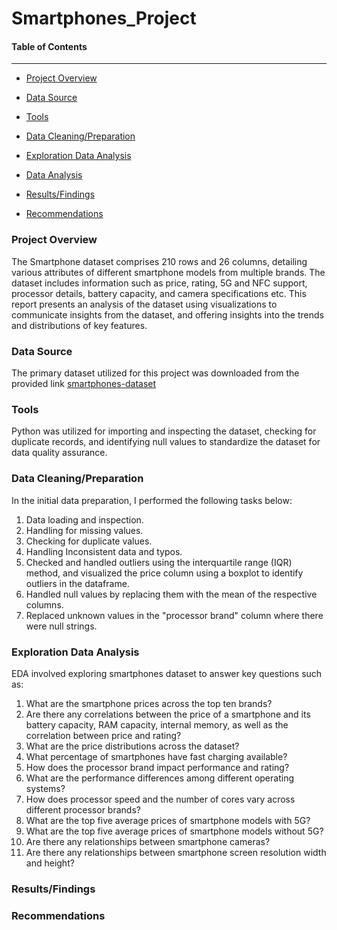 # Smartphones_Project

#### Table of Contents

---------------------


-  [Project Overview](#Project_Overview)
  

-  [Data Source](#Data_Source)
  

-  [Tools](#Tools)


-  [Data Cleaning/Preparation](#Data_Cleaning/Preparation)
  

-  [Exploration Data Analysis](#Exploration_Data_Analysis)
  

-  [Data Analysis](#Data_Analysis)
  

-  [Results/Findings](#Results/Findings)
  

-  [Recommendations](#Recommendations)



### Project Overview

The Smartphone dataset comprises 210 rows and 26 columns, detailing various attributes of different smartphone models from multiple brands. The dataset includes information such as price, rating, 5G and NFC support, processor details, battery capacity, and camera specifications etc. This report presents an analysis of the dataset using visualizations to communicate insights from the dataset, and offering insights into the trends and distributions of key features.






### Data Source
The primary dataset utilized for this project was downloaded from the provided link [smartphones-dataset ](https://www.kaggle.com/datasets/informrohit1/smartphones-dataset)


### Tools
Python was utilized for importing and inspecting the dataset, checking for duplicate records, and identifying null values to standardize the dataset for data quality assurance.


### Data Cleaning/Preparation
In the initial data preparation, I performed the following tasks below:

1. Data loading and inspection.
2. Handling for missing values.
3. Checking for duplicate values.
4. Handling Inconsistent data and typos.
5. Checked and handled outliers using the interquartile range (IQR) method, and visualized the price column using a boxplot to identify outliers in the dataframe.
6. Handled null values by replacing them with the mean of the respective columns.
7. Replaced unknown values in the "processor brand" column where there were null strings.




### Exploration Data Analysis
EDA involved exploring   smartphones dataset to answer key questions such as:

1.	What are the smartphone prices across the top ten brands?
2.	Are there any correlations between the price of a smartphone and its battery capacity, RAM capacity, internal memory, as well as the correlation between price and rating?
3.	What are the price distributions across the dataset?
4.	What percentage of smartphones have fast charging available?
5.	How does the processor brand impact performance and rating?
6.	What are the performance differences among different operating systems?
7.	How does processor speed and the number of cores vary across different processor brands?
8.	What are the top five average prices of smartphone models with 5G?
9.	What are the top five average prices of smartphone models without 5G?
10.	Are there any relationships between smartphone cameras?
11.	Are there any relationships between smartphone screen resolution width and height?




### Results/Findings



### Recommendations



